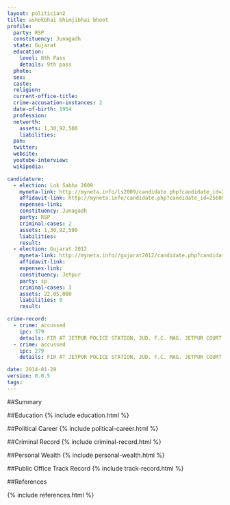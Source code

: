 ```yaml
---
layout: politician2
title: ashokbhai bhimjibhai bhoot
profile: 
  party: RSP
  constituency: Junagadh
  state: Gujarat
  education: 
    level: 8th Pass
    details: 9th pass
  photo: 
  sex: 
  caste: 
  religion: 
  current-office-title: 
  crime-accusation-instances: 2
  date-of-birth: 1954
  profession: 
  networth: 
    assets: 1,30,92,500
    liabilities: 
  pan: 
  twitter: 
  website: 
  youtube-interview: 
  wikipedia: 

candidature: 
  - election: Lok Sabha 2009
    myneta-link: http://myneta.info/ls2009/candidate.php?candidate_id=2560
    affidavit-link: http://myneta.info/candidate.php?candidate_id=2560&scan=original
    expenses-link: 
    constituency: Junagadh 
    party: RSP
    criminal-cases: 2
    assets: 1,30,92,500
    liabilities: 
    result:  
  - election: Gujarat 2012
    myneta-link: http://myneta.info//gujarat2012/candidate.php?candidate_id=1354
    affidavit-link: 
    expenses-link: 
    constituency: Jetpur 
    party: sp
    criminal-cases: 3
    assets: 22,05,000
    liabilities: 0
    result:  

crime-record: 
  - crime: accussed
    ipc: 379
    details: FIR AT JETPUR POLICE STATION, JUD. F.C. MAG. JETPUR COURT, CASE NO. 1007/94. CASE IS PENDING, JETPUR COURT. 
  - crime: accussed
    ipc: 279
    details: FIR AT JETPUR POLICE STATION, JUD. F.C. MAG. JETPUR COURT, CASE NO. 848/05. CASE IS PENDING, JETPUR COURT. 

date: 2014-01-28
version: 0.0.5
tags: 
---
```

##Summary


##Education
{% include education.html %}


##Political Career
{% include political-career.html %}


##Criminal Record
{% include criminal-record.html %}


##Personal Wealth
{% include personal-wealth.html %}


##Public Office Track Record
{% include track-record.html %}


##References


{% include references.html %}